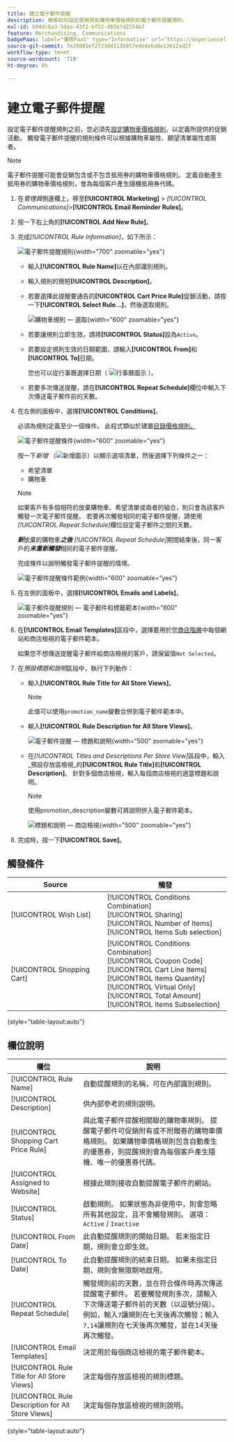 ```yaml
---
title: 建立電子郵件提醒
description: 瞭解如何設定使用現有購物車價格規則的電子郵件提醒規則。
exl-id: b04dc8a3-5daa-43f2-bf52-d85bfd2554b7
feature: Merchandising, Communications
badgePaas: label="僅限PaaS" type="Informative" url="https://experienceleague.adobe.com/en/docs/commerce/user-guides/product-solutions" tooltip="僅適用於雲端專案(Adobe管理的PaaS基礎結構)和內部部署專案的Adobe Commerce 。"
source-git-commit: 7e28081ef2723d4113b957edede6a8e13612ad2f
workflow-type: tm+mt
source-wordcount: '719'
ht-degree: 0%

---
```


# 建立電子郵件提醒

設定電子郵件提醒規則之前，您必須先[設定購物車價格規則](price-rules-cart-create.md)，以定義所提供的促銷活動。 觸發電子郵件提醒的規則條件可以根據購物車屬性、願望清單屬性或兩者。

>[!NOTE]
>
>電子郵件提醒可能會促銷包含或不包含抵用券的購物車價格規則。 定義自動產生抵用券的購物車價格規則，會為每個客戶產生隨機抵用券代碼。

1. 在&#x200B;_管理員_&#x200B;側邊欄上，移至&#x200B;**[!UICONTROL Marketing]** > _[!UICONTROL Communications]_>**[!UICONTROL Email Reminder Rules]**。

1. 按一下右上角的&#x200B;**[!UICONTROL Add New Rule]**。

1. 完成&#x200B;_[!UICONTROL Rule Information]_，如下所示：

   ![電子郵件提醒規則](./assets/email-reminder-new.png){width="700" zoomable="yes"}

   - 輸入&#x200B;**[!UICONTROL Rule Name]**&#x200B;以在內部識別規則。

   - 輸入規則的簡短&#x200B;**[!UICONTROL Description]**。

   - 若要選擇此提醒要通告的&#x200B;**[!UICONTROL Cart Price Rule]**&#x200B;促銷活動，請按一下&#x200B;**[!UICONTROL Select Rule…]**，然後選取規則。

     ![購物車規則 — 選取](./assets/email-reminder-select-rule.png){width="600" zoomable="yes"}

   - 若要讓規則立即生效，請將&#x200B;**[!UICONTROL Status]**&#x200B;設為`Active`。

   - 若要設定規則生效的日期範圍，請輸入&#x200B;**[!UICONTROL From]**&#x200B;和&#x200B;**[!UICONTROL To]**&#x200B;日期。

     您也可以從行事曆選擇日期（ ![行事曆圖示](../assets/icon-calendar.png) ）。

   - 若要多次傳送提醒，請在&#x200B;**[!UICONTROL Repeat Schedule]**&#x200B;欄位中輸入下次傳送電子郵件前的天數。

1. 在左側的面板中，選擇&#x200B;**[!UICONTROL Conditions]**。

   必須為規則定義至少一個條件。 此程式類似於建置[目錄價格規則。](price-rules-catalog.md)

   ![電子郵件提醒條件](./assets/email-reminder-conditions.png){width="600" zoomable="yes"}

   按一下&#x200B;_新增_ （![新增圖示](../assets/icon-add-green-circle.png)）以顯示選項清單，然後選擇下列條件之一：

   - 希望清單
   - 購物車

   >[!NOTE]
   >
   >如果客戶有多個相符的放棄購物車、希望清單或兩者的組合，則只會為該客戶觸發一次電子郵件提醒。 若要再次觸發相同的電子郵件提醒，請使用&#x200B;_[!UICONTROL Repeat Schedule]_&#x200B;欄位設定電子郵件之間的天數。<br/>
   >
   >**_新_**&#x200B;放棄的購物車&#x200B;**_之後_** _[!UICONTROL Repeat Schedule]_&#x200B;期間結束後，同一客戶的&#x200B;**_未重新觸發_**&#x200B;相同的電子郵件提醒。

   完成條件以說明觸發電子郵件提醒的情境。

   ![電子郵件提醒條件範例](./assets/email-reminder-condition-example.png){width="600" zoomable="yes"}

1. 在左側的面板中，選擇&#x200B;**[!UICONTROL Emails and Labels]**。

   ![電子郵件提醒規則 — 電子郵件和標籤範本](./assets/email-reminder-rule-emails-labels-email-templates.png){width="600" zoomable="yes"}

1. 在&#x200B;**[!UICONTROL Email Templates]**&#x200B;區段中，選擇要用於您[商店階層](../getting-started/websites-stores-views.md)中每個網站和商店檢視的電子郵件範本。

   如果您不想傳送提醒電子郵件給商店檢視的客戶，請保留值`Not Selected`。

1. 在&#x200B;_預設標題和說明_&#x200B;區段中，執行下列動作：

   - 輸入&#x200B;**[!UICONTROL Rule Title for All Store Views]**。

     >[!NOTE]
     >
     >此值可以使用`promotion_name`變數合併到電子郵件範本中。

   - 輸入&#x200B;**[!UICONTROL Rule Description for All Store Views]**。

     ![電子郵件提醒 — 標題和說明](./assets/email-reminders-emails-and-labels-default-titles-description.png){width="500" zoomable="yes"}

   - 在&#x200B;_[!UICONTROL Titles and Descriptions Per Store View]_&#x200B;區段中，輸入_&#x200B;預設存放區檢視&#x200B;_的&#x200B;**[!UICONTROL Rule Title]**&#x200B;和&#x200B;**[!UICONTROL Description]**。 針對多個商店檢視，輸入每個商店檢視的適當標題和說明。

     >[!NOTE]
     >
     >使用promotion_description變數可將說明併入電子郵件範本。

     ![標題和說明 — 商店檢視](./assets/email-reminder-rules-title-descriptions-per-store-view.png){width="500" zoomable="yes"}

1. 完成時，按一下&#x200B;**[!UICONTROL Save]**。

## 觸發條件

| Source | 觸發 |
|--- |--- |
| [!UICONTROL Wish List] | [!UICONTROL Conditions Combination]<br/>[!UICONTROL Sharing]<br/>[!UICONTROL Number of Items]<br/>[!UICONTROL Items Sub selection] |
| [!UICONTROL Shopping Cart] | [!UICONTROL Conditions Combination]<br/>[!UICONTROL Coupon Code]<br/>[!UICONTROL Cart Line Items]<br/>[!UICONTROL Items Quantity]<br/>[!UICONTROL Virtual Only]<br/>[!UICONTROL Total Amount]<br/>[!UICONTROL Items Subselection] |

{style="table-layout:auto"}

## 欄位說明

| 欄位 | 說明 |
|--- |--- |
| [!UICONTROL Rule Name] | 自動提醒規則的名稱，可在內部識別規則。 |
| [!UICONTROL Description] | 供內部參考的規則說明。 |
| [!UICONTROL Shopping Cart Price Rule] | 與此電子郵件提醒相關聯的購物車規則。 提醒電子郵件可促銷附有或不附贈券的購物車價格規則。 如果購物車價格規則包含自動產生的優惠券，則提醒規則會為每個客戶產生隨機、唯一的優惠券代碼。 |
| [!UICONTROL Assigned to Website] | 根據此規則接收自動提醒電子郵件的網站。 |
| [!UICONTROL Status] | 啟動規則。 如果狀態為非使用中，則會忽略所有其他設定，且不會觸發規則。 選項： `Active` / `Inactive` |
| [!UICONTROL From Date] | 此自動提醒規則的開始日期。 若未指定日期，規則會立即生效。 |
| [!UICONTROL To Date] | 此自動提醒規則的結束日期。 如果未指定日期，規則會無限期地啟用。 |
| [!UICONTROL Repeat Schedule] | 觸發規則前的天數，並在符合條件時再次傳送提醒電子郵件。 若要觸發規則多次，請輸入下次傳送電子郵件前的天數（以逗號分隔）。 例如，輸入`7`讓規則在七天後再次觸發；輸入`7,14`讓規則在七天後再次觸發，並在14天後再次觸發。 |
| [!UICONTROL Email Templates] | 決定用於每個商店檢視的電子郵件範本。 |
| [!UICONTROL Rule Title for All Store Views] | 決定每個存放區檢視的規則標題。 |
| [!UICONTROL Rule Description for All Store Views] | 決定每個存放區檢視的規則說明。 |

{style="table-layout:auto"}
